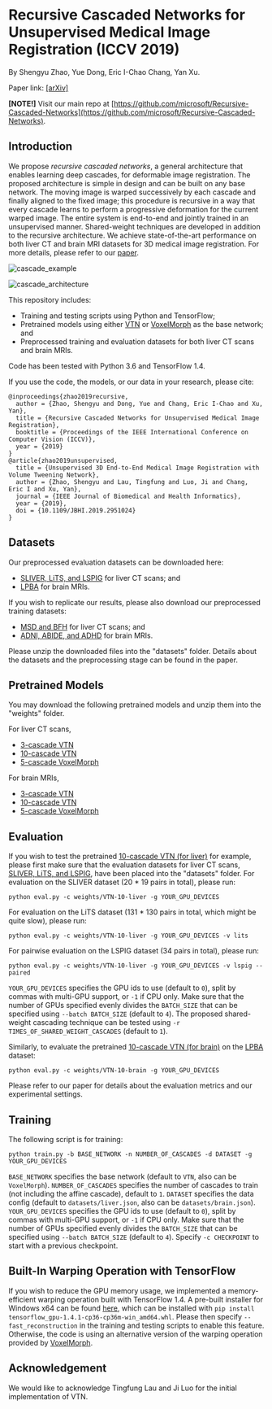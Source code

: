 # Recursive Cascaded Networks for Unsupervised Medical Image Registration (ICCV 2019)

By Shengyu Zhao, Yue Dong, Eric I-Chao Chang, Yan Xu.

Paper link: [[arXiv]](https://arxiv.org/pdf/1907.12353)

**[NOTE!]** Visit our main repo at [https://github.com/microsoft/Recursive-Cascaded-Networks](https://github.com/microsoft/Recursive-Cascaded-Networks).

## Introduction

We propose *recursive cascaded networks*, a general architecture that enables learning deep cascades, for deformable image registration. The proposed architecture is simple in design and can be built on any base network. The moving image is warped successively by each cascade and finally aligned to the fixed image; this procedure is recursive in a way that every cascade learns to perform a progressive deformation for the current warped image. The entire system is end-to-end and jointly trained in an unsupervised manner. Shared-weight techniques are developed in addition to the recursive architecture. We achieve state-of-the-art performance on both liver CT and brain MRI datasets for 3D medical image registration. For more details, please refer to our [paper](https://arxiv.org/pdf/1907.12353).

![cascade_example](./images/cascade_example.png)

![cascade_architecture](./images/cascade_architecture.png)

This repository includes:

* Training and testing scripts using Python and TensorFlow;
* Pretrained models using either [VTN](https://arxiv.org/pdf/1902.05020.pdf) or [VoxelMorph](https://arxiv.org/pdf/1809.05231.pdf) as the base network; and
* Preprocessed training and evaluation datasets for both liver CT scans and brain MRIs.

Code has been tested with Python 3.6 and TensorFlow 1.4.

If you use the code, the models, or our data in your research, please cite:

```
@inproceedings{zhao2019recursive,
  author = {Zhao, Shengyu and Dong, Yue and Chang, Eric I-Chao and Xu, Yan},
  title = {Recursive Cascaded Networks for Unsupervised Medical Image Registration},
  booktitle = {Proceedings of the IEEE International Conference on Computer Vision (ICCV)},
  year = {2019}
}
@article{zhao2019unsupervised,
  title = {Unsupervised 3D End-to-End Medical Image Registration with Volume Tweening Network},
  author = {Zhao, Shengyu and Lau, Tingfung and Luo, Ji and Chang, Eric I and Xu, Yan},
  journal = {IEEE Journal of Biomedical and Health Informatics},
  year = {2019},
  doi = {10.1109/JBHI.2019.2951024}
}
```

## Datasets

Our preprocessed evaluation datasets can be downloaded here:

* [SLIVER, LiTS, and LSPIG](https://drive.google.com/open?id=1xQMmYk9S8En2k_uavytuHeeSmN253jKo) for liver CT scans; and
* [LPBA](https://drive.google.com/open?id=19v5-qRF3KwA8Snf5ei-qtMv-nDYyXBzv) for brain MRIs.

If you wish to replicate our results, please also download our preprocessed training datasets:

* [MSD and BFH](https://drive.google.com/open?id=17IiuM74HPj1fsWwkAfq-5Rc6r5vpxUJF) for liver CT scans; and
* [ADNI, ABIDE, and ADHD](https://drive.google.com/open?id=1rJtP9M1N3lSjNzJ5kIzRrrwPe1bWCfXB) for brain MRIs.

Please unzip the downloaded files into the "datasets" folder. Details about the datasets and the preprocessing stage can be found in the paper.

## Pretrained Models

You may download the following pretrained models and unzip them into the "weights" folder.

For liver CT scans,

* [3-cascade VTN](https://drive.google.com/open?id=1uLb0mNxgvwWMxzNKvF1xVnnbgLlCjEfU)
* [10-cascade VTN](https://drive.google.com/open?id=1ECGIXccx2vhybrWff7DWW6keAjilEZcT)
* [5-cascade VoxelMorph](https://drive.google.com/open?id=1-p4AHHZKoMDIIg6Be5RK3h9QOeVpOPTA)

For brain MRIs,

- [3-cascade VTN](https://drive.google.com/open?id=14wFJZMnkk2SQXcWH3LQBxQJZhLWvsV3n)
- [10-cascade VTN](https://drive.google.com/open?id=1bvHG_g5NRS6Ek6aNEgMb9bIfYaCk62Mp)
- [5-cascade VoxelMorph](https://drive.google.com/open?id=1oSiHE2G4R5SuYtt6FVu_ayQ_t9UN3HgB)

## Evaluation

If you wish to test the pretrained [10-cascade VTN (for liver)](https://drive.google.com/open?id=1ECGIXccx2vhybrWff7DWW6keAjilEZcT) for example, please first make sure that the evaluation datasets for liver CT scans, [SLIVER, LiTS, and LSPIG](https://drive.google.com/open?id=1xQMmYk9S8En2k_uavytuHeeSmN253jKo), have been placed into the "datasets" folder. For evaluation on the SLIVER dataset (20 * 19 pairs in total), please run:

`python eval.py -c weights/VTN-10-liver -g YOUR_GPU_DEVICES`

For evaluation on the LiTS dataset (131 * 130 pairs in total, which might be quite slow), please run:

`python eval.py -c weights/VTN-10-liver -g YOUR_GPU_DEVICES -v lits`

For pairwise evaluation on the LSPIG dataset (34 pairs in total), please run:

`python eval.py -c weights/VTN-10-liver -g YOUR_GPU_DEVICES -v lspig --paired`

`YOUR_GPU_DEVICES` specifies the GPU ids to use (default to `0`), split by commas with multi-GPU support, or `-1` if CPU only. Make sure that the number of GPUs specified evenly divides the `BATCH_SIZE` that can be specified using `--batch BATCH_SIZE` (default to `4`). The proposed shared-weight cascading technique can be tested using `-r TIMES_OF_SHARED_WEIGHT_CASCADES` (default to `1`).

Similarly, to evaluate the pretrained [10-cascade VTN (for brain)](https://drive.google.com/open?id=1bvHG_g5NRS6Ek6aNEgMb9bIfYaCk62Mp) on the [LPBA](https://drive.google.com/open?id=19v5-qRF3KwA8Snf5ei-qtMv-nDYyXBzv) dataset:

`python eval.py -c weights/VTN-10-brain -g YOUR_GPU_DEVICES`

Please refer to our paper for details about the evaluation metrics and our experimental settings.

## Training

The following script is for training:

`python train.py -b BASE_NETWORK -n NUMBER_OF_CASCADES -d DATASET -g YOUR_GPU_DEVICES`

`BASE_NETWORK` specifies the base network (default to `VTN`, also can be `VoxelMorph`). `NUMBER_OF_CASCADES` specifies the number of cascades to train (not including the affine cascade), default to `1`.  `DATASET` specifies the data config (default to `datasets/liver.json`, also can be `datasets/brain.json`). `YOUR_GPU_DEVICES` specifies the GPU ids to use (default to `0`), split by commas with multi-GPU support, or `-1` if CPU only. Make sure that the number of GPUs specified evenly divides the `BATCH_SIZE` that can be specified using `--batch BATCH_SIZE` (default to `4`). Specify `-c CHECKPOINT` to start with a previous checkpoint.

## Built-In Warping Operation with TensorFlow

If you wish to reduce the GPU memory usage, we implemented a memory-efficient warping operation built with TensorFlow 1.4. A pre-built installer for Windows x64 can be found [here](https://drive.google.com/open?id=14n4oflK4Su_EkNaJSAMphSbKIpm9zK9R), which can be installed with `pip install tensorflow_gpu-1.4.1-cp36-cp36m-win_amd64.whl`. Please then specify `--fast_reconstruction` in the training and testing scripts to enable this feature. Otherwise, the code is using an alternative version of the warping operation provided by [VoxelMorph](https://github.com/voxelmorph/voxelmorph).

## Acknowledgement

We would like to acknowledge Tingfung Lau and Ji Luo for the initial implementation of VTN.
